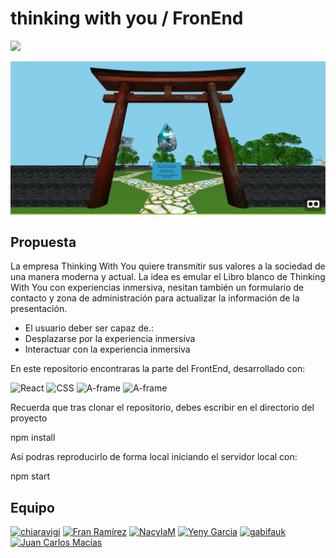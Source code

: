 <h1 align="left">thinking with you / FronEnd</h1>
 <p align="left">
  <img src="https://img.shields.io/badge/STATUS-EN%20DESAROLLO-green">
</p>
<img src="https://raw.githubusercontent.com/juancmacias/alma-thinking-with-you/main/public/portal_readme.PNG" alt="Thinking With You inmersiva">



<h2>Propuesta</h2>
<p>La empresa Thinking With You quiere transmitir sus valores a la sociedad de una manera moderna y actual. La idea es emular el Libro blanco de Thinking With You con experiencias inmersiva, nesitan también un formulario de contacto y zona de administración para actualizar la información de la presentación.
<ul>
  <li>El usuario deber ser capaz de.:</li>
  <li>Desplazarse por la experiencia inmersiva</li>
  <li>Interactuar con la experiencia inmersiva </li>
</ul>
<p>En este repositorio encontraras la parte del FrontEnd, desarrollado con:</p>

<img src="https://upload.wikimedia.org/wikipedia/commons/a/a7/React-icon.svg" width="64" alt="React">
<img src="https://upload.wikimedia.org/wikipedia/commons/d/d5/CSS3_logo_and_wordmark.svg" width="64" alt="CSS">
<img src="https://pbs.twimg.com/profile_images/809318798419525633/wmrHjgdG_400x400.jpg" width="64" alt="A-frame">
<img src=![xampp](https://github.com/juancmacias/alma/assets/126780440/6180b3b5-a333-4d05-b987-2e9bbdd25936)
![trello](https://github.com/juancmacias/alma/assets/126780440/93391da0-9fab-4968-b84c-6d9e2585c3b9)
![symfony](https://github.com/juancmacias/alma/assets/126780440/11ec0744-d415-41e0-aeee-a4f6cace4c3f)
![sketchfab](https://github.com/juancmacias/alma/assets/126780440/e738ec3d-1464-4f46-b682-c08e44d0fb26)
![react](https://github.com/juancmacias/alma/assets/126780440/2ac631d2-b874-4467-972f-3c5735aa62ee)
![postman](https://github.com/juancmacias/alma/assets/126780440/dc47273c-d3ee-4c9d-92ff-58552e4b21fd)
![MySQL-logo](https://github.com/juancmacias/alma/assets/126780440/72dc8461-4353-4703-b432-f1807d489f68)
![JavaScript](https://github.com/juancmacias/alma/assets/126780440/1d6e7f49-b55f-4f0f-b01e-f49ed4a69d32)
![html](https://github.com/juancmacias/alma/assets/126780440/baada732-cc55-4205-a3a0-94235c90aaa0)
![github](https://github.com/juancmacias/alma/assets/126780440/d46daf65-aea0-4e04-a4c3-93e49c5296e7)
![figma](https://github.com/juancmacias/alma/assets/126780440/c170df91-f748-4871-b2cb-ac69887a96e0)
![css3-png-10](https://github.com/juancmacias/alma/assets/126780440/c6427c82-be5c-430f-b2fb-5c24a216babb)
![blender](https://github.com/juancmacias/alma/assets/126780440/acd36ce5-52b9-49ad-b33d-e58fd1cbe986)
![apache](https://github.com/juancmacias/alma/assets/126780440/60ea7003-23c0-47bc-82b4-a83513670695)
![aframelogo](https://github.com/juancmacias/alma/assets/126780440/754e25f0-4e29-43a2-adca-27ab2ce5cb63)
 width="64" alt="A-frame">


<p>Recuerda que tras clonar el repositorio, debes escribir en el directorio del proyecto</p>
<p>npm install</p>
<p>Así podras reproducirlo de forma local iniciando el servidor local con:</p>
<p>npm start</p>
<h2>Equipo</h2>
<a href="https://github.com/chiaravigi" class="position-relative"><img src="https://avatars.githubusercontent.com/u/126780221?v=4" data-hovercard-type="achievement" width="64" alt="chiaravigi" data-view-component="true" class="achievement-badge-sidebar"></a>
<a href="https://github.com/fran-eliot" class="position-relative"><img src="https://avatars.githubusercontent.com/u/5796681?v=4" data-hovercard-type="achievement" width="64" alt="Fran Ramírez" data-view-component="true" class="achievement-badge-sidebar"></a>
<a href="https://github.com/NacylaM" class="position-relative"><img src="https://avatars.githubusercontent.com/u/126783136?v=4" data-hovercard-type="achievement" width="64" alt="NacylaM" data-view-component="true" class="achievement-badge-sidebar"></a>
<a href="https://github.com/YELEGA27"><img src="https://avatars.githubusercontent.com/u/127417496?v=4" data-hovercard-type="achievement" width="64" alt="Yeny Garcia" data-view-component="true" class="achievement-badge-sidebar"></a>
<a href="https://github.com/gabifauk"><img src="https://avatars.githubusercontent.com/u/126780440?v=4" data-hovercard-type="achievement" width="64" alt="gabifauk" data-view-component="true" class="achievement-badge-sidebar"></a>
<a href="https://github.com/juancmacias"><img src="https://avatars.githubusercontent.com/u/53483587?v=4" data-hovercard-type="achievement" width="64" alt="Juan Carlos Macías" data-view-component="true" class="achievement-badge-sidebar"></a>


